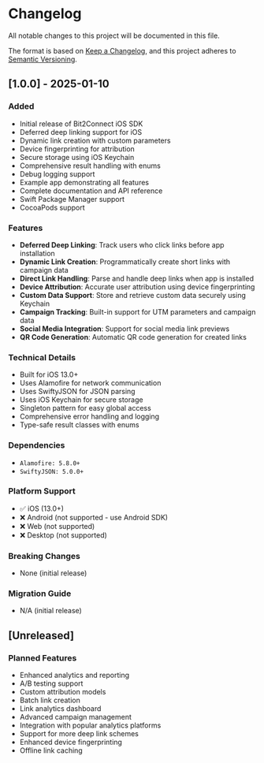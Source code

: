 # Changelog

All notable changes to this project will be documented in this file.

The format is based on [Keep a Changelog](https://keepachangelog.com/en/1.0.0/),
and this project adheres to [Semantic Versioning](https://semver.org/spec/v2.0.0.html).

## [1.0.0] - 2025-01-10

### Added
- Initial release of Bit2Connect iOS SDK
- Deferred deep linking support for iOS
- Dynamic link creation with custom parameters
- Device fingerprinting for attribution
- Secure storage using iOS Keychain
- Comprehensive result handling with enums
- Debug logging support
- Example app demonstrating all features
- Complete documentation and API reference
- Swift Package Manager support
- CocoaPods support

### Features
- **Deferred Deep Linking**: Track users who click links before app installation
- **Dynamic Link Creation**: Programmatically create short links with campaign data
- **Direct Link Handling**: Parse and handle deep links when app is installed
- **Device Attribution**: Accurate user attribution using device fingerprinting
- **Custom Data Support**: Store and retrieve custom data securely using Keychain
- **Campaign Tracking**: Built-in support for UTM parameters and campaign data
- **Social Media Integration**: Support for social media link previews
- **QR Code Generation**: Automatic QR code generation for created links

### Technical Details
- Built for iOS 13.0+
- Uses Alamofire for network communication
- Uses SwiftyJSON for JSON parsing
- Uses iOS Keychain for secure storage
- Singleton pattern for easy global access
- Comprehensive error handling and logging
- Type-safe result classes with enums

### Dependencies
- `Alamofire: 5.8.0+`
- `SwiftyJSON: 5.0.0+`

### Platform Support
- ✅ iOS (13.0+)
- ❌ Android (not supported - use Android SDK)
- ❌ Web (not supported)
- ❌ Desktop (not supported)

### Breaking Changes
- None (initial release)

### Migration Guide
- N/A (initial release)

## [Unreleased]

### Planned Features
- Enhanced analytics and reporting
- A/B testing support
- Custom attribution models
- Batch link creation
- Link analytics dashboard
- Advanced campaign management
- Integration with popular analytics platforms
- Support for more deep link schemes
- Enhanced device fingerprinting
- Offline link caching
